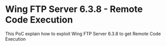 # Wing FTP Server 6.3.8 - Remote Code Execution

This PoC explain how to exploit Wing FTP Server 6.3.8 to get Remote Code Execution
